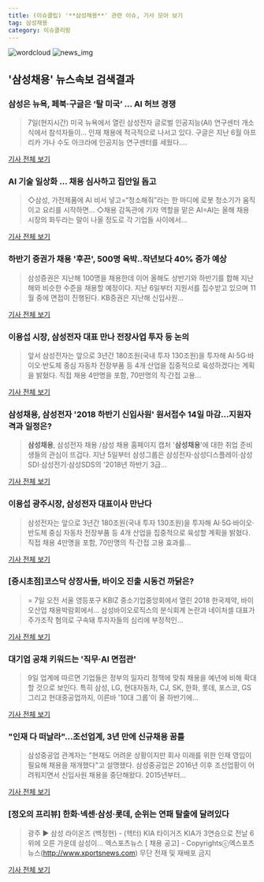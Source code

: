 ```yaml
---
title: (이슈클립) '**삼성채용**' 관련 이슈, 기사 모아 보기
tag: 삼성채용
category: 이슈클리핑
---
```

![wordcloud](https://s3.ap-northeast-2.amazonaws.com/lyrics101-wordcloud/2018-09-10-1536508913.png)
![news_img](https://user-images.githubusercontent.com/42597476/44507050-1206f400-a6e4-11e8-8d98-7ffbfebb353f.png)
## **'**삼성채용**'** 뉴스속보 검색결과
### 삼성은 뉴욕, 페북·구글은 ‘탈 미국’ … AI 허브 경쟁

>7일(현지시간) 미국 뉴욕에서 열린 삼성전자 글로벌 인공지능(AI) 연구센터 개소식에서 참석자들이... 인재 채용에 적극적으로 나서고 있다. 구글은 지난 6월 아프리카 가나 수도 아크라에 인공지능 연구센터를 세웠다....

<a href="http://news.joins.com/article/olink/22547623" target="_blank">기사 전체 보기</a>

### AI 기술 일상화 … 채용 심사하고 집안일 돕고

>◇삼성, 가전제품에 AI 비서 넣고=“청소해줘”라는 한 마디에 로봇 청소기가 움직이고 요리를 시작하면... ◇채용 감독관에 기자 역할을 맡은 AI=AI는 올해 채용 시장의 화두라는 말이 나올 정도로 각 기업들 사이에서...

<a href="http://www.kwangju.co.kr/read.php3?aid=1536505200640993005" target="_blank">기사 전체 보기</a>

### 하반기 증권가 채용 '후끈', 500명 육박..작년보다 40% 증가 예상

>삼성증권은 지난해 100명을 채용한데 이어 올해도 상반기와 하반기를 합해 지난해와 비슷한 수준을 채용할 예정이다. 지난 6일부터 지원서를 집수받고 있으며 11월 중에 면접이 진행된다. KB증권은 지난해 신입사원...

<a href="http://www.g-enews.com/ko-kr/news/article/news_all/201809082026383541c16aa2f016_1/article.html" target="_blank">기사 전체 보기</a>

### 이용섭 시장, 삼성전자 대표 만나 전장사업 투자 등 논의

>앞서 삼성전자는 앞으로 3년간 180조원(국내 투자 130조원)을 투자해 AI·5G·바이오·반도체 중심 자동차 전장부품 등 4개 산업을 집중적으로 육성하겠다는 계획을 밝혔다. 직접 채용 4만명을 포함, 70만명의 직·간접 고용...

<a href="http://www.kwangju.co.kr/read.php3?aid=1536505200640985004" target="_blank">기사 전체 보기</a>

### **삼성채용**, 삼성전자 '2018 하반기 신입사원' 원서접수 14일 마감…지원자격과 일정은?

>**삼성채용**, 삼성전자 채용 /삼성 채용 홈페이지 캡처  '**삼성채용**'에 대한 취업 준비생들의 관심이 뜨겁다. 지난 5일부터 삼성그룹은 삼성전자·삼성디스플레이·삼성SDI·삼성전기·삼성SDS의 '2018년 하반기 3급...

<a href="http://www.kyeongin.com/main/view.php?key=20180909001520436" target="_blank">기사 전체 보기</a>

### 이용섭 광주시장, 삼성전자 대표이사 만난다

>삼성전자는 앞으로 3년간 180조원(국내 투자 130조원)을 투자해 AI·5G·바이오·반도체 중심 자동차 전장부품 등 4개 산업을 집중적으로 육성할 계획을 밝혔다. 직접 채용 4만명을 포함, 70만명의 직·간접 고용 효과를...

<a href="http://app.yonhapnews.co.kr/YNA/Basic/SNS/r.aspx?c=AKR20180907117900054&did=1195m" target="_blank">기사 전체 보기</a>

### [증시초점]코스닥 상장사들, 바이오 진출 시동건 까닭은?

>= 7일 오전 서울 영등포구 KBIZ 중소기업중앙회에서 열린 2018 한국제약, 바이오산업 채용박람회에서... 삼성바이오로직스의 분식회계 논란과 네이처셀 대표가 주가조작 혐의로 구속돼 투자자들의 심리에 부정적인...

<a href="http://www.newsis.com/view/?id=NISX20180907_0000412816&cID=10401&pID=10400" target="_blank">기사 전체 보기</a>

### 대기업 공채 키워드는 '직무·AI 면접관'

>9일 업계에 따르면 기업들은 정부의 일자리 정책에 맞춰 채용을 예년에 비해 확대할 것으로 보인다. 특히 삼성, LG, 현대자동차, CJ, SK, 한화, 롯데, 포스코, GS 그리고 현대중공업까지, 이른바 '10대 그룹'이 올 하반기에...

<a href="http://www.fnnews.com/news/201809091651409931" target="_blank">기사 전체 보기</a>

### "인재 다 떠날라"…조선업계, 3년 만에 신규채용 꿈틀

>삼성중공업 관계자는 "현재도 어려운 상황이지만 회사 미래를 위한 인재 영입이 필요해 채용을 재개했다"고 설명했다. 삼성중공업은 2016년 이후 조선업황이 어려워지면서 신입사원 채용을 중단해왔다. 2015년부터...

<a href="http://view.asiae.co.kr/news/view.htm?idxno=2018090914385675812" target="_blank">기사 전체 보기</a>

### [정오의 프리뷰] 한화·넥센·삼성·롯데, 순위는 연패 탈출에 달려있다

>광주 ▶ 삼성 라이온즈 (백정현) - (헥터) KIA 타이거즈 KIA가 3연승으로 전날 6위에 오른 가운데 삼성이... 엑스포츠뉴스 [ 채용 공고] - Copyrightsⓒ엑스포츠뉴스(http://www.xportsnews.com) 무단 전재 및 재배포 금지

<a href="http://www.xportsnews.com/?ac=article_view&entry_id=1017303" target="_blank">기사 전체 보기</a>


